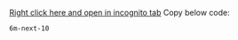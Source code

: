 [Right click here and open in incognito tab](https://www.cloudskillsboost.google/catalog?keywords=GSP282&event=Your)
Copy below code:
```
6m-next-10
```
